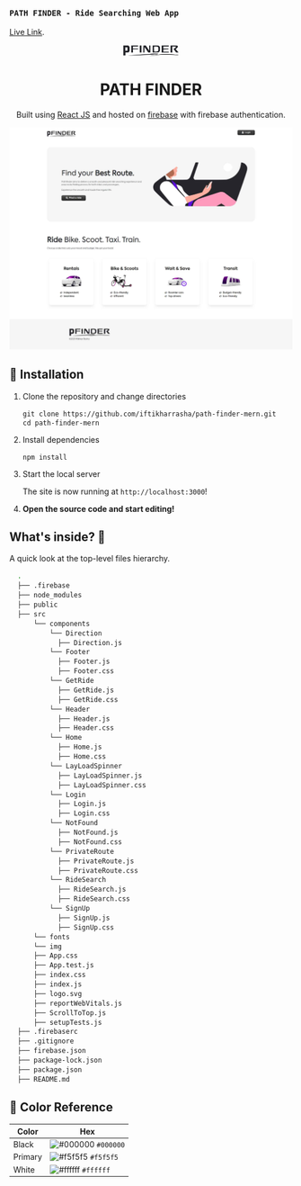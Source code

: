 ### `PATH FINDER - Ride Searching Web App`
[Live Link](https://path-finder-mern.web.app).

<p align="center">
  <a href="https://path-finder-mern.web.app/">
    <img alt="Logo" src="./src/img/pfinder.svg" width="100" />
  </a>
</p>
<h1 align="center">
  PATH FINDER
</h1>
<p align="center">
  Built using <a href="https://reactjs.org/" target="_blank">React JS</a> and hosted on <a href="https://firebase.google.com/" target="_blank">firebase</a> with firebase authentication.
</p>

![hero](./src/img/path-finder-ui.jpg)

## 🚀 Installation

1.  Clone the repository and change directories

    ```shell
    git clone https://github.com/iftikharrasha/path-finder-mern.git
    cd path-finder-mern
    ```

2. Install dependencies

    ```shell
    npm install
    ```

3. Start the local server

    The site is now running at `http://localhost:3000`!
    

4.  **Open the source code and start editing!**


## What's inside? 🧐

A quick look at the top-level files hierarchy.

```sh
  .
  ├── .firebase 
  ├── node_modules
  ├── public 
  ├── src
      └── components
          └── Direction
            ├── Direction.js
          └── Footer
            ├── Footer.js
            ├── Footer.css
          └── GetRide
            ├── GetRide.js
            ├── GetRide.css
          └── Header
            ├── Header.js
            ├── Header.css
          └── Home
            ├── Home.js
            ├── Home.css
          └── LayLoadSpinner
            ├── LayLoadSpinner.js
            ├── LayLoadSpinner.css
          └── Login
            ├── Login.js
            ├── Login.css
          └── NotFound
            ├── NotFound.js
            ├── NotFound.css
          └── PrivateRoute
            ├── PrivateRoute.js
            ├── PrivateRoute.css
          └── RideSearch
            ├── RideSearch.js
            ├── RideSearch.css
          └── SignUp
            ├── SignUp.js
            ├── SignUp.css
      └── fonts
      └── img
      ├── App.css
      ├── App.test.js
      ├── index.css
      ├── index.js
      ├── logo.svg
      ├── reportWebVitals.js
      ├── ScrollToTop.js
      ├── setupTests.js
  ├── .firebaserc
  ├── .gitignore
  ├── firebase.json
  ├── package-lock.json
  ├── package.json
  ├── README.md
 ```
 
 ## 🎨 Color Reference
| Color          | Hex                                                                |
| -------------- | ------------------------------------------------------------------ |
| Black          | ![#000000](https://via.placeholder.com/10/0000?text=+) `#000000` |
| Primary        | ![#f5f5f5](https://via.placeholder.com/10/f5f5f5?text=+) `#f5f5f5` |
| White          | ![#ffffff](https://via.placeholder.com/10/ffffff?text=+) `#ffffff` |


